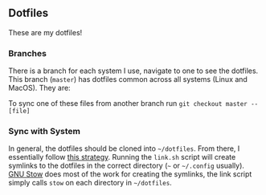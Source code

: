 ## Dotfiles
These are my dotfiles!

### Branches
There is a branch for each system I use, navigate to one to see the dotfiles. 
This branch (`master`) has dotfiles common across all systems (Linux and MacOS). They are:

To sync one of these files from another branch run `git checkout master -- [file]`

### Sync with System
In general, the dotfiles should be cloned into `~/dotfiles`. From there, I essentially follow [this strategy](http://brandon.invergo.net/news/2012-05-26-using-gnu-stow-to-manage-your-dotfiles.html). Running the `link.sh` script will create symlinks to the dotfiles in the correct directory (`~` or `~/.config` usually). [GNU Stow](https://www.gnu.org/software/stow/) does most of the work for creating the symlinks, the link script simply calls `stow` on each directory in `~/dotfiles`. 
